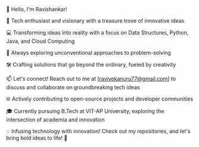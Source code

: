 👋 Hello, I'm Ravishankar!

🚀 Tech enthusiast and visionary with a treasure trove of innovative ideas

💻 Transforming ideas into reality with a focus on Data Structures, Python, Java, and Cloud Computing

🌈 Always exploring unconventional approaches to problem-solving

🛠️ Crafting solutions that go beyond the ordinary, fueled by creativity

📫 Let's connect! Reach out to me at [ravivekanuru77@gmail.com] to discuss and collaborate on groundbreaking tech ideas

🌐 Actively contributing to open-source projects and developer communities

🎓 Currently pursuing B.Tech at VIT-AP University, exploring the intersection of academia and innovation

💡 Infusing technology with innovation! Check out my repositories, and let's bring bold ideas to life! 🚀

<!---
Unique-0743/Unique-0743 is a ✨ special ✨ repository because its `README.md` (this file) appears on your GitHub profile.
You can click the Preview link to take a look at your changes.
--->

